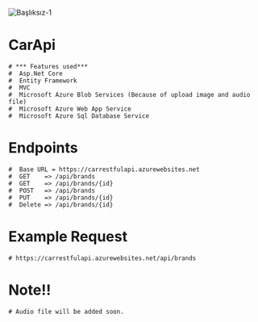 ![Başlıksız-1](https://user-images.githubusercontent.com/74095539/145815732-93c5bb3e-60e0-4862-ad4e-802089e6ca93.png)
# CarApi 
    # *** Features used***
    #  Asp.Net Core
    #  Entity Framework
    #  MVC
    #  Microsoft Azure Blob Services (Because of upload image and audio file)
    #  Microsoft Azure Web App Service
    #  Microsoft Azure Sql Database Service
# Endpoints
    #  Base URL = https://carrestfulapi.azurewebsites.net
    #  GET    => /api/brands
    #  GET    => /api/brands/{id}
    #  POST   => /api/brands
    #  PUT    => /api/brands/{id}
    #  Delete => /api/brands/{id}
# Example Request
    # https://carrestfulapi.azurewebsites.net/api/brands
# Note!!  
    # Audio file will be added soon.
    
